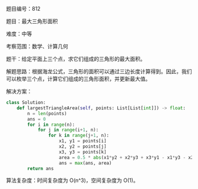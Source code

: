 题目编号：812

题目：最大三角形面积

难度：中等

考察范围：数学、计算几何

题干：给定平面上三个点，求它们组成的三角形的最大面积。

解题思路：根据海龙公式，三角形的面积可以通过三边长度计算得到。因此，我们可以枚举三个点，计算它们组成的三角形面积，并更新最大值。

解决方案：

```python
class Solution:
    def largestTriangleArea(self, points: List[List[int]]) -> float:
        n = len(points)
        ans = 0
        for i in range(n):
            for j in range(i+1, n):
                for k in range(j+1, n):
                    x1, y1 = points[i]
                    x2, y2 = points[j]
                    x3, y3 = points[k]
                    area = 0.5 * abs(x1*y2 + x2*y3 + x3*y1 - x1*y3 - x2*y1 - x3*y2)
                    ans = max(ans, area)
        return ans
```

算法复杂度：时间复杂度为 O(n^3)，空间复杂度为 O(1)。